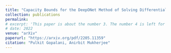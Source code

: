```yaml
---
title: "Capacity Bounds for the DeepONet Method of Solving Differential Equations"
collection: publications
permalink:
# excerpt: 'This paper is about the number 3. The number 4 is left for future work.'
# date: 2022
venue: "arXiv"
paperurl: "https://arxiv.org/pdf/2205.11359"
citation: "Pulkit Gopalani, Anirbit Mukherjee"
---
```

